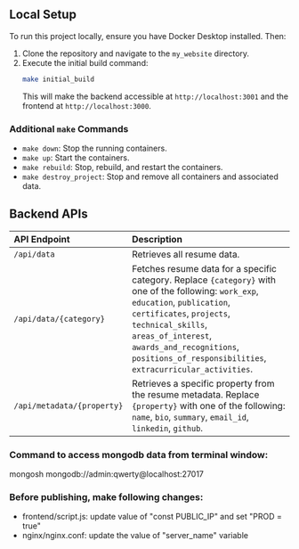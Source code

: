 ## Local Setup

To run this project locally, ensure you have Docker Desktop installed. Then:

1.  Clone the repository and navigate to the `my_website` directory.
2.  Execute the initial build command:
    ```bash
    make initial_build
    ```
    This will make the backend accessible at `http://localhost:3001` and the frontend at `http://localhost:3000`.

### Additional `make` Commands

* `make down`: Stop the running containers.
* `make up`: Start the containers.
* `make rebuild`: Stop, rebuild, and restart the containers.
* `make destroy_project`: Stop and remove all containers and associated data.

## Backend APIs

| API Endpoint             | Description                                                                                                                                                                                                                                                           |
| :------------------------ | :--------------------------------------------------------------------------------------------------------------------------------------------------------------------------------------------------------------------------------------------------------------------- |
| `/api/data`              | Retrieves all resume data.                                                                                                                                                                                                                                          |
| `/api/data/{category}`   | Fetches resume data for a specific category. Replace `{category}` with one of the following: `work_exp`, `education`, `publication`, `certificates`, `projects`, `technical_skills`, `areas_of_interest`, `awards_and_recognitions`, `positions_of_responsibilities`, `extracurricular_activities`. |
| `/api/metadata/{property}` | Retrieves a specific property from the resume metadata. Replace `{property}` with one of the following: `name`, `bio`, `summary`, `email_id`, `linkedin`, `github`.                                                                                                  |
### Command to access mongodb data from terminal window: 
mongosh mongodb://admin:qwerty@localhost:27017

### Before publishing, make following changes:
* frontend/script.js: update value of "const PUBLIC_IP" and set "PROD = true"
* nginx/nginx.conf: update the value of "server_name" variable
